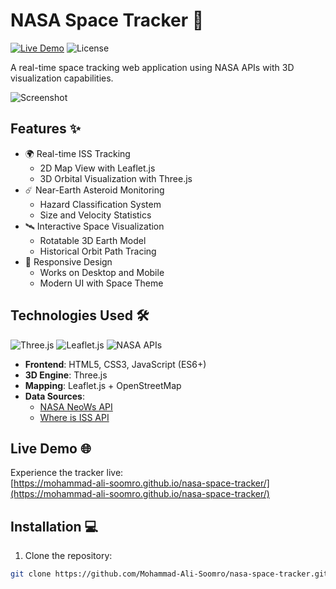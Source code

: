 # NASA Space Tracker 🚀

[![Live Demo](https://img.shields.io/badge/Live%20Demo-GitHub%20Pages-blue?style=for-the-badge)](https://mohammad-ali-soomro.github.io/nasa-space-tracker/)
![License](https://img.shields.io/badge/License-MIT-green?style=for-the-badge)

A real-time space tracking web application using NASA APIs with 3D visualization capabilities.

![Screenshot](https://via.placeholder.com/800x400.png?text=NASA+Space+Tracker+Screenshot) <!-- Add actual screenshot later -->

## Features ✨

- 🌍 Real-time ISS Tracking
  - 2D Map View with Leaflet.js
  - 3D Orbital Visualization with Three.js
- ☄️ Near-Earth Asteroid Monitoring
  - Hazard Classification System
  - Size and Velocity Statistics
- 🛰️ Interactive Space Visualization
  - Rotatable 3D Earth Model
  - Historical Orbit Path Tracing
- 📱 Responsive Design
  - Works on Desktop and Mobile
  - Modern UI with Space Theme

## Technologies Used 🛠️

![Three.js](https://img.shields.io/badge/Three.js-000000?style=flat&logo=threedotjs&logoColor=white)
![Leaflet.js](https://img.shields.io/badge/Leaflet.js-199900?style=flat&logo=leaflet&logoColor=white)
![NASA APIs](https://img.shields.io/badge/NASA%20APIs-0B3D91?style=flat&logo=nasa&logoColor=white)

- **Frontend**: HTML5, CSS3, JavaScript (ES6+)
- **3D Engine**: Three.js
- **Mapping**: Leaflet.js + OpenStreetMap
- **Data Sources**:
  - [NASA NeoWs API](https://api.nasa.gov/)
  - [Where is ISS API](https://wheretheiss.at/)

## Live Demo 🌐

Experience the tracker live:  
[https://mohammad-ali-soomro.github.io/nasa-space-tracker/](https://mohammad-ali-soomro.github.io/nasa-space-tracker/)

## Installation 💻

1. Clone the repository:
```bash
git clone https://github.com/Mohammad-Ali-Soomro/nasa-space-tracker.git
